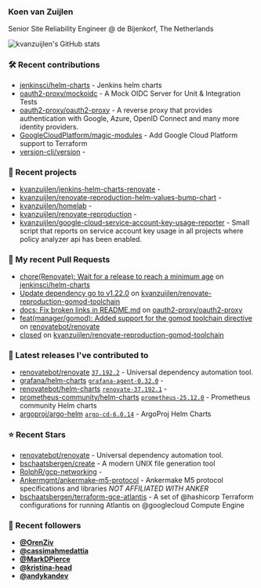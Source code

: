 ### Koen van Zuijlen

Senior Site Reliability Engineer @ de Bijenkorf, The Netherlands

![kvanzuijlen's GitHub stats](https://github-readme-stats.vercel.app/api?username=kvanzuijlen&show=reviews,discussions_started,discussions_answered,prs_merged,prs_merged_percentage&show_icons=true&theme=dark&cache_seconds=86400)

### 🛠️ Recent contributions

- [jenkinsci/helm-charts](https://github.com/jenkinsci/helm-charts) - Jenkins helm charts
- [oauth2-proxy/mockoidc](https://github.com/oauth2-proxy/mockoidc) - A Mock OIDC Server for Unit &amp; Integration Tests
- [oauth2-proxy/oauth2-proxy](https://github.com/oauth2-proxy/oauth2-proxy) - A reverse proxy that provides authentication with Google, Azure, OpenID Connect and many more identity providers.
- [GoogleCloudPlatform/magic-modules](https://github.com/GoogleCloudPlatform/magic-modules) - Add Google Cloud Platform support to Terraform
- [version-cli/version](https://github.com/version-cli/version) - 

### 🌱 Recent projects

- [kvanzuijlen/jenkins-helm-charts-renovate](https://github.com/kvanzuijlen/jenkins-helm-charts-renovate) - 
- [kvanzuijlen/renovate-reproduction-helm-values-bump-chart](https://github.com/kvanzuijlen/renovate-reproduction-helm-values-bump-chart) - 
- [kvanzuijlen/homelab](https://github.com/kvanzuijlen/homelab) - 
- [kvanzuijlen/renovate-reproduction](https://github.com/kvanzuijlen/renovate-reproduction) - 
- [kvanzuijlen/google-cloud-service-account-key-usage-reporter](https://github.com/kvanzuijlen/google-cloud-service-account-key-usage-reporter) - Small script that reports on service account key usage in all projects where policy analyzer api has been enabled.

### 🚧 My recent Pull Requests

- [chore(Renovate): Wait for a release to reach a minimum age](https://github.com/jenkinsci/helm-charts/pull/1014) on [jenkinsci/helm-charts](https://github.com/jenkinsci/helm-charts)
- [Update dependency go to v1.22.0](https://github.com/kvanzuijlen/renovate-reproduction-gomod-toolchain/pull/2) on [kvanzuijlen/renovate-reproduction-gomod-toolchain](https://github.com/kvanzuijlen/renovate-reproduction-gomod-toolchain)
- [docs: Fix broken links in README.md](https://github.com/oauth2-proxy/oauth2-proxy/pull/2500) on [oauth2-proxy/oauth2-proxy](https://github.com/oauth2-proxy/oauth2-proxy)
- [feat(manager/gomod): Added support for the gomod toolchain directive](https://github.com/renovatebot/renovate/pull/27279) on [renovatebot/renovate](https://github.com/renovatebot/renovate)
- [closed](https://github.com/kvanzuijlen/renovate-reproduction-gomod-toolchain/pull/1) on [kvanzuijlen/renovate-reproduction-gomod-toolchain](https://github.com/kvanzuijlen/renovate-reproduction-gomod-toolchain)

### 🚀 Latest releases I've contributed to

- [renovatebot/renovate](https://github.com/renovatebot/renovate) [`37.192.2`](https://github.com/renovatebot/renovate/releases/tag/37.192.2) - Universal dependency automation tool.
- [grafana/helm-charts](https://github.com/grafana/helm-charts) [`grafana-agent-0.32.0`](https://github.com/grafana/helm-charts/releases/tag/grafana-agent-0.32.0) - 
- [renovatebot/helm-charts](https://github.com/renovatebot/helm-charts) [`renovate-37.192.1`](https://github.com/renovatebot/helm-charts/releases/tag/renovate-37.192.1) - 
- [prometheus-community/helm-charts](https://github.com/prometheus-community/helm-charts) [`prometheus-25.12.0`](https://github.com/prometheus-community/helm-charts/releases/tag/prometheus-25.12.0) - Prometheus community Helm charts
- [argoproj/argo-helm](https://github.com/argoproj/argo-helm) [`argo-cd-6.0.14`](https://github.com/argoproj/argo-helm/releases/tag/argo-cd-6.0.14) - ArgoProj Helm Charts

### ⭐ Recent Stars

- [renovatebot/renovate](https://github.com/renovatebot/renovate) - Universal dependency automation tool.
- [bschaatsbergen/create](https://github.com/bschaatsbergen/create) - A modern UNIX file generation tool
- [RolphR/gcp-networking](https://github.com/RolphR/gcp-networking) - 
- [Ankermgmt/ankermake-m5-protocol](https://github.com/Ankermgmt/ankermake-m5-protocol) - Ankermake M5 protocol specifications and libraries *NOT AFFILIATED WITH ANKER*
- [bschaatsbergen/terraform-gce-atlantis](https://github.com/bschaatsbergen/terraform-gce-atlantis) - A set of @hashicorp Terraform configurations for running Atlantis on @googlecloud Compute Engine

### 👀 Recent followers

- [**@OrenZiv**](https://github.com/OrenZiv)
- [**@cassimahmedattia**](https://github.com/cassimahmedattia)
- [**@MarkDPierce**](https://github.com/MarkDPierce)
- [**@kristina-head**](https://github.com/kristina-head)
- [**@andykandev**](https://github.com/andykandev)
